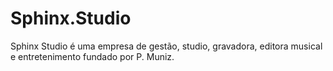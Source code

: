# Sphinx.Studio
 Sphinx Studio é uma empresa de gestão, studio, gravadora, editora musical e entretenimento fundado por P. Muniz.
